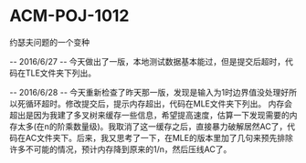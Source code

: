 # ACM-POJ-1012
约瑟夫问题的一个变种

-- 2016/6/27 --
今天做出了一版，本地测试数据基本能过，但是提交后超时，代码在TLE文件夹下列出。

-- 2016/6/28 --
今天重新检查了昨天那一版，发现是输入为1时边界值没处理好所以死循环超时。修改提交后，提示内存超出，代码在MLE文件夹下列出。
内存会超出是因为我建了多叉树来缓存一些信息，希望提高速度，估算一下发现需要的内存太多(在n的阶乘数量级)。我取消了这一缓存之后，直接暴力破解居然AC了，代码在AC文件夹下。后来，我又思考了一下，在MLE的版本里加了几句来预先排除许多不可能的情况，预计内存降到原来的1/n，然后压线AC了。
